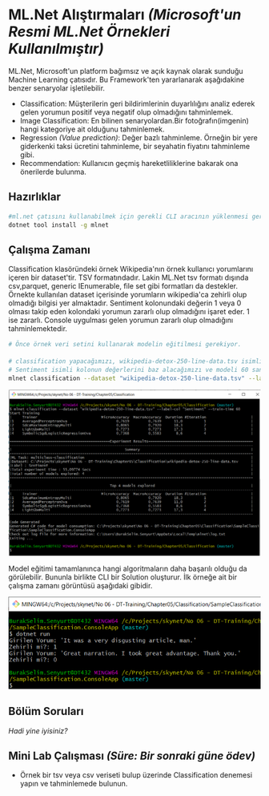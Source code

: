 # ML.Net Alıştırmaları _(Microsoft'un Resmi ML.Net Örnekleri Kullanılmıştır)_

ML.Net, Microsoft'un platform bağımsız ve açık kaynak olarak sunduğu Machine Learning çatısıdır. Bu Framework'ten yararlanarak aşağıdakine benzer senaryolar işletilebilir.

- Classification: Müşterilerin geri bildirimlerinin duyarlılığını analiz ederek gelen yorumun positif veya negatif olup olmadığını tahminlemek.
- Image Classification: En bilinen senaryolardan.Bir fotoğrafın(imgenin) hangi kategoriye ait olduğunu tahminlemek.
- Regression _(Value prediction)_: Değer bazlı tahminleme. Örneğin bir yere giderkenki taksi ücretini tahminleme, bir seyahatin fiyatını tahminleme gibi.
- Recommendation: Kullanıcın geçmiş hareketliliklerine bakarak ona önerilerde bulunma.

## Hazırlıklar

```bash
#ml.net çatısını kullanabilmek için gerekli CLI aracının yüklenmesi gerekiyor
dotnet tool install -g mlnet
```

## Çalışma Zamanı

Classification klasöründeki örnek Wikipedia'nın örnek kullanıcı yorumlarını içeren bir dataset'tir. TSV formatındadır. Lakin ML.Net tsv formatı dışında csv,parquet, generic IEnumerable, file set gibi formatları da destekler. Örnekte kullanılan dataset içerisinde yorumların wikipedia'ca zehirli olup olmadığı bilgisi yer almaktadır. Sentiment kolonundaki değerin 1 veya 0 olması takip eden kolondaki yorumun zararlı olup olmadığını işaret eder. 1 ise zararlı. Console uygulması gelen yorumun zararlı olup olmadığını tahminlemektedir.

```bash
# Önce örnek veri setini kullanarak modelin eğitilmesi gerekiyor.

# classification yapacağımızı, wikipedia-detox-250-line-data.tsv isimli dosyadaki veri setini kullanacağımızı,
# Sentiment isimli kolonun değerlerini baz alacağımızı ve modeli 60 saniye boyunca eğiteceğimizi ifade ediyoruz.
mlnet classification --dataset "wikipedia-detox-250-line-data.tsv" --label-col "Sentiment" --train-time 60
```

![Screenshot_01.png](./assets/Screenshot_01.png)

Model eğitimi tamamlanınca hangi algoritmaların daha başarılı olduğu da görülebilir. Bununla birlikte CLI bir Solution oluşturur. İlk örneğe ait bir çalışma zamanı görüntüsü aşağıdaki gibidir.

![Screenshot_02.png](./assets/Screenshot_02.png)

## Bölüm Soruları

_Hadi yine iyisiniz?_

## Mini Lab Çalışması _(Süre: Bir sonraki güne ödev)_

- Örnek bir tsv veya csv veriseti bulup üzerinde Classification denemesi yapın ve tahminlemede bulunun.
